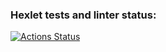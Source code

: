 ### Hexlet tests and linter status:
[![Actions Status](https://github.com/Dmitry-Zhiryakov/python-project-83/workflows/hexlet-check/badge.svg)](https://github.com/Dmitry-Zhiryakov/python-project-83/actions)
